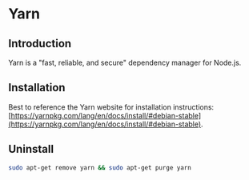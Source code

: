 # Yarn

## Introduction

Yarn is a "fast, reliable, and secure" dependency manager for Node.js.

## Installation

Best to reference the Yarn website for installation instructions: [https://yarnpkg.com/lang/en/docs/install/#debian-stable](https://yarnpkg.com/lang/en/docs/install/#debian-stable).

## Uninstall

```bash
sudo apt-get remove yarn && sudo apt-get purge yarn
```
